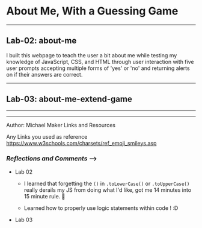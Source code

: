 # About Me, With a Guessing Game

___

## Lab-02: about-me

I built this webpage to teach the user a bit about me while testing my knowledge of JavaScript, CSS, and HTML through user interaction with five user prompts accepting multiple forms of 'yes' or 'no' and returning alerts on if their answers are correct.

___

## Lab-03: about-me-extend-game

___
___

Author: Michael Maker
Links and Resources
<!-- submission PR -->
Any Links you used as reference
<https://www.w3schools.com/charsets/ref_emoji_smileys.asp>

### ___Reflections and Comments___ -->
<!-- Consider including the answers to your daily journal and submission questions here -->
<!-- This is also a good place to reflect on the tools and resources used and learned -->
* Lab 02
  * I learned that forgetting the `()` in `.toLowerCase()` or `.toUpperCase()` really derails my JS from doing what I'd like, got me 14 minutes into 15 minute rule. &#128548;

  * Learned how to properly use logic statements within code ! :D

* Lab 03
